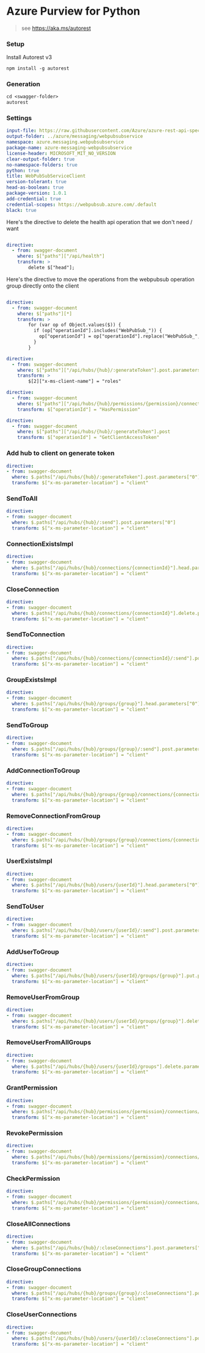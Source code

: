 # Azure Purview for Python

> see https://aka.ms/autorest

### Setup

Install Autorest v3

```ps
npm install -g autorest
```

### Generation

```ps
cd <swagger-folder>
autorest
```

### Settings

```yaml
input-file: https://raw.githubusercontent.com/Azure/azure-rest-api-specs/73a0fa453a93bdbe8885f87b9e4e9fef4f0452d0/specification/webpubsub/data-plane/WebPubSub/stable/2021-10-01/webpubsub.json
output-folder: ../azure/messaging/webpubsubservice
namespace: azure.messaging.webpubsubservice
package-name: azure-messaging-webpubsubservice
license-header: MICROSOFT_MIT_NO_VERSION
clear-output-folder: true
no-namespace-folders: true
python: true
title: WebPubSubServiceClient
version-tolerant: true
head-as-boolean: true
package-version: 1.0.1
add-credential: true
credential-scopes: https://webpubsub.azure.com/.default
black: true
```


Here's the directive to delete the health api operation that we don't need / want
```yaml

directive:
  - from: swagger-document
    where: $["paths"]["/api/health"]
    transform: >
        delete $["head"];
```

Here's the directive to move the operations from the webpubsub operation group directly onto the client

```yaml

directive:
  - from: swagger-document
    where: $["paths"][*]
    transform: >
        for (var op of Object.values($)) {
          if (op["operationId"].includes("WebPubSub_")) {
            op["operationId"] = op["operationId"].replace("WebPubSub_", "");
          }
        }
```

```yaml
directive:
  - from: swagger-document
    where: $["paths"]["/api/hubs/{hub}/:generateToken"].post.parameters
    transform: >
        $[2]["x-ms-client-name"] = "roles"
```

```yaml
directive:
  - from: swagger-document
    where: $["paths"]["/api/hubs/{hub}/permissions/{permission}/connections/{connectionId}"].head
    transform: $["operationId"] = "HasPermission"
```

```yaml
directive:
  - from: swagger-document
    where: $["paths"]["/api/hubs/{hub}/:generateToken"].post
    transform: $["operationId"] = "GetClientAccessToken"
```

### Add hub to client on generate token

``` yaml
directive:
- from: swagger-document
  where: $.paths["/api/hubs/{hub}/:generateToken"].post.parameters["0"]
  transform: $["x-ms-parameter-location"] = "client"
```

### SendToAll

``` yaml
directive:
- from: swagger-document
  where: $.paths["/api/hubs/{hub}/:send"].post.parameters["0"]
  transform: $["x-ms-parameter-location"] = "client"
```

### ConnectionExistsImpl
``` yaml
directive:
- from: swagger-document
  where: $.paths["/api/hubs/{hub}/connections/{connectionId}"].head.parameters["0"]
  transform: $["x-ms-parameter-location"] = "client"
```

### CloseConnection
``` yaml
directive:
- from: swagger-document
  where: $.paths["/api/hubs/{hub}/connections/{connectionId}"].delete.parameters["0"]
  transform: $["x-ms-parameter-location"] = "client"
```

### SendToConnection
``` yaml
directive:
- from: swagger-document
  where: $.paths["/api/hubs/{hub}/connections/{connectionId}/:send"].post.parameters["0"]
  transform: $["x-ms-parameter-location"] = "client"
```

### GroupExistsImpl
``` yaml
directive:
- from: swagger-document
  where: $.paths["/api/hubs/{hub}/groups/{group}"].head.parameters["0"]
  transform: $["x-ms-parameter-location"] = "client"
```

### SendToGroup
``` yaml
directive:
- from: swagger-document
  where: $.paths["/api/hubs/{hub}/groups/{group}/:send"].post.parameters["0"]
  transform: $["x-ms-parameter-location"] = "client"
```

### AddConnectionToGroup
``` yaml
directive:
- from: swagger-document
  where: $.paths["/api/hubs/{hub}/groups/{group}/connections/{connectionId}"].put.parameters["0"]
  transform: $["x-ms-parameter-location"] = "client"
```

### RemoveConnectionFromGroup
``` yaml
directive:
- from: swagger-document
  where: $.paths["/api/hubs/{hub}/groups/{group}/connections/{connectionId}"].delete.parameters["0"]
  transform: $["x-ms-parameter-location"] = "client"
```

### UserExistsImpl
``` yaml
directive:
- from: swagger-document
  where: $.paths["/api/hubs/{hub}/users/{userId}"].head.parameters["0"]
  transform: $["x-ms-parameter-location"] = "client"
```

### SendToUser
``` yaml
directive:
- from: swagger-document
  where: $.paths["/api/hubs/{hub}/users/{userId}/:send"].post.parameters["0"]
  transform: $["x-ms-parameter-location"] = "client"
```

### AddUserToGroup
``` yaml
directive:
- from: swagger-document
  where: $.paths["/api/hubs/{hub}/users/{userId}/groups/{group}"].put.parameters["0"]
  transform: $["x-ms-parameter-location"] = "client"
```

### RemoveUserFromGroup
``` yaml
directive:
- from: swagger-document
  where: $.paths["/api/hubs/{hub}/users/{userId}/groups/{group}"].delete.parameters["0"]
  transform: $["x-ms-parameter-location"] = "client"
```

### RemoveUserFromAllGroups
``` yaml
directive:
- from: swagger-document
  where: $.paths["/api/hubs/{hub}/users/{userId}/groups"].delete.parameters["0"]
  transform: $["x-ms-parameter-location"] = "client"
```

### GrantPermission
``` yaml
directive:
- from: swagger-document
  where: $.paths["/api/hubs/{hub}/permissions/{permission}/connections/{connectionId}"].put.parameters["0"]
  transform: $["x-ms-parameter-location"] = "client"
```

### RevokePermission
``` yaml
directive:
- from: swagger-document
  where: $.paths["/api/hubs/{hub}/permissions/{permission}/connections/{connectionId}"].delete.parameters["0"]
  transform: $["x-ms-parameter-location"] = "client"
```

### CheckPermission
``` yaml
directive:
- from: swagger-document
  where: $.paths["/api/hubs/{hub}/permissions/{permission}/connections/{connectionId}"].head.parameters["0"]
  transform: $["x-ms-parameter-location"] = "client"
```

### CloseAllConnections
``` yaml
directive:
- from: swagger-document
  where: $.paths["/api/hubs/{hub}/:closeConnections"].post.parameters["0"]
  transform: $["x-ms-parameter-location"] = "client"
```

### CloseGroupConnections
``` yaml
directive:
- from: swagger-document
  where: $.paths["/api/hubs/{hub}/groups/{group}/:closeConnections"].post.parameters["0"]
  transform: $["x-ms-parameter-location"] = "client"
```

### CloseUserConnections
``` yaml
directive:
- from: swagger-document
  where: $.paths["/api/hubs/{hub}/users/{userId}/:closeConnections"].post.parameters["0"]
  transform: $["x-ms-parameter-location"] = "client"
```